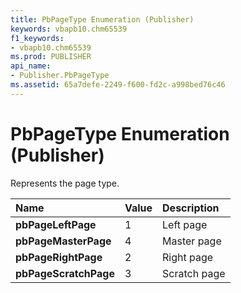 ```yaml
---
title: PbPageType Enumeration (Publisher)
keywords: vbapb10.chm65539
f1_keywords:
- vbapb10.chm65539
ms.prod: PUBLISHER
api_name:
- Publisher.PbPageType
ms.assetid: 65a7defe-2249-f600-fd2c-a998bed76c46
---
```



# PbPageType Enumeration (Publisher)

Represents the page type. 



|**Name**|**Value**|**Description**|
|:-----|:-----|:-----|
| **pbPageLeftPage**|1|Left page|
| **pbPageMasterPage**|4|Master page|
| **pbPageRightPage**|2|Right page|
| **pbPageScratchPage**|3|Scratch page|

